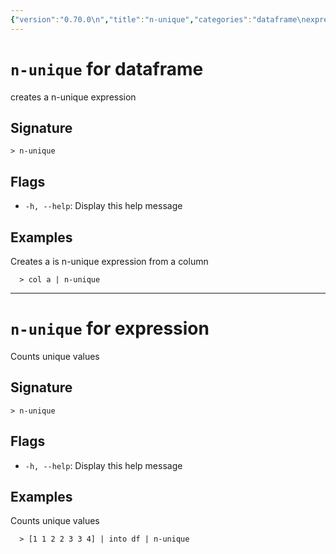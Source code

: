 ```yaml
---
{"version":"0.70.0\n","title":"n-unique","categories":"dataframe\nexpression","usage":"creates a n-unique expression\nCounts unique values\n"}
---
```

<!-- THIS FILE IS GENERATED BY update_book_commands.cjs USING NUSHELL'S HELP COMMANDS.
REFRAIN FROM EDITING IT MANUALLY.-->
# <code>n-unique</code> for dataframe

<div class='command-title'>creates a n-unique expression</div>

## Signature

```> n-unique```

## Flags

 * ```-h, --help```: Display this help message
## Examples

  Creates a is n-unique expression from a column
```shell
  > col a | n-unique
```

---
# <code>n-unique</code> for expression

<div class='command-title'>Counts unique values</div>

## Signature

```> n-unique```

## Flags

 * ```-h, --help```: Display this help message
## Examples

  Counts unique values
```shell
  > [1 1 2 2 3 3 4] | into df | n-unique
```


